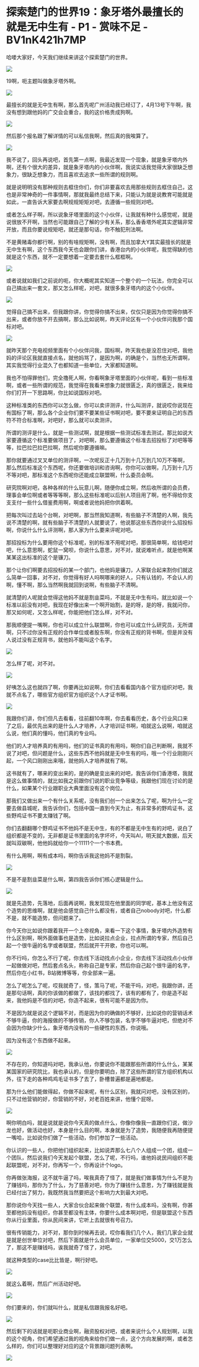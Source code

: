 # 探索楚门的世界19：象牙塔外最擅长的就是无中生有 - P1 - 赏味不足 - BV1nK421h7MP

哈喽大家好，今天我们继续来讲这个探索楚门的世界。

![](img/e68d99d723e423fafa9a29b7d570dcad_1.png)

19啊，呃主题叫做象牙塔外啊。

![](img/e68d99d723e423fafa9a29b7d570dcad_3.png)

最擅长的就是无中生有啊，那么首先呢广州活动我已经订了，4月13号下午啊，我没有想到跟他妈的广交会会重合，我的这价格贵成狗啊。



![](img/e68d99d723e423fafa9a29b7d570dcad_5.png)

然后那个报名跟了解详情的可以私信我啊，然后真的我唉算了。

![](img/e68d99d723e423fafa9a29b7d570dcad_7.png)

我不说了，回头再说吧，首先第一点啊，我最近发现一个现象，就是象牙塔内外啊，还有个很大的差异，就是象牙塔内的小伙伴啊，我说实话我觉得大家很缺乏想象力，很缺乏想象力，而且喜欢去追求一些所谓的规则啊。

就是说明明没有那种规则去框住你们，你们非要喜欢去用那些规则去框住自己，这也是非常神奇的一件事情啊，那就我最终总结下来，只能认为就是说教育可能就是如此，一直告诉大家要去啊规规矩矩对吧，去遵循一些规则对吧。

或者怎么样子啊，所以说象牙塔里面的这个小伙伴，让我就有种什么感觉呢，就是说很放不开啊，当然也可能跟自己了解的少有关系，那么香香塔外呢其实逻辑非常开放，而且你要说规矩吧，就还是那句话，你不触犯刑法啊。

不是黄赌毒你都行啊，别的有啥规矩啊，没有啊，而且加拿大Y其实最擅长的就是无中生有啊，这个东西我今天也会跟你们讲，香港台内的小伙伴呢，我觉得缺的也就是这个东西，就不一定要想着一定要去套什么框框啊。



![](img/e68d99d723e423fafa9a29b7d570dcad_9.png)

或者说就如我们之前说的呃，你大概呢其实知道一个整个的一个玩法，你完全可以自己搞出来一套文，那又怎么样呢，对吧，就很多象牙塔内的这个小伙伴。



![](img/e68d99d723e423fafa9a29b7d570dcad_11.png)

觉得自己搞不出来，但我跟你讲，你觉得你搞不出来，仅仅只是因为你觉得你搞不出来，或者你放不开去搞啊，那么比如说啊，昨天评论区有一个小伙伴问我那个国标对吧。



![](img/e68d99d723e423fafa9a29b7d570dcad_13.png)

就昨天那个充电视频里面有个小伙伴问我，国标啊，昨天我也是没忍住对吧，我他妈的评论区我就直接点名，就他妈骂了，是因为啊，的确是个，当然也无所谓啊，其实我觉得行业混久了也都知道一些单位，大家都知道啊。

我也不怕得罪他们，完全撸死人啊，你看啊象牙塔里面的小伙伴呢，看到一些标准啊，或者一些所谓的规范，我觉得在我看来想象力就很匮乏，真的很匮乏，我来给你们打开一下思路啊，你比如说国标对吧。

这种标准类的东西你可以怎么做，你可以卖评测评，什么叫测评，就说哎你说现在有国标了啊，那么各个企业你们要不要某些证书啊对吧，要不要来证明自己的东西符不符合标准啊，对吧好，那么就可以卖测评。

所谓的测评是什么，就是一些测试啊，就是根据一些测试标准去测试，那比如说大家要遵循这个标准要做项目了，对吧啊，那么要遵循这个标准去招投标了对吧等等等，拉巴拉巴拉巴拉啊，然后呢你要遵循嘛。

那你就要通过叉叉单位的测评啊，一次呢反正十几万到十几万到几10万不等啊，那么然后标准这个东西呢，你还要做培训和咨询啊，你你可以做啊，几万到十几万不等对吧，那标准这个东西呢你还能成立联盟啊，什么委员会啊。

研究院啊对吧，各种各样的什么玩意儿啊，随便你成立啊，然后收所谓的会员费，理事会单位啊或者等等等啊，那么这些标准呢以后别人项目用了啊，他不得给你支支支付一些什么借鉴费用啊，啊或者说他妈把你供着啊。

把每次叫过去站个台啊，对吧啊，那当然我知道啊，有些脑子不清楚的人啊，我先说不清楚的啊，就有些脑子不清楚的人就要说了，他说那这些东西你说什么招投标啊，你说什么什么评测啊，那人家为什么要来评呢对吧。

那招投标为什么要用你这个标准呢，别的标准不用呢对吧，那很简单啊，给钱吧对吧，什么意思啊，蛇鼠一窝呗，你说什么意思，对不对，就说难听点，就是他啊某某某这出标准的这个是镰刀。

那个让你们啊要去招投标的某一个部门，也他妈是镰刀，人家联合起来割你们就这么简单一回事，对不对，你觉得有好人吗啊哪来的好人，只有认钱的，不会认人的啊，懂不啊，那么当然啊我就回到说啊，有些脑子不清啊。

就清楚的人呢就会觉得这他妈不就是割韭菜吗，不就是无中生有吗，就比如说一个标准以前没有对吧，我现在好像出来一个啊开始割，是的呀，是的呀，我就问你，那又如何呢，又怎么样呢，你能把他们怎么样，对不对。

那我顺便提一嘴啊，你也可以成立什么联盟啊，你也可以成立什么研究员，无所谓啊，只不过你没有正规的合作单位或者股东啊，你没有正规的背书啊，但是并没有人说过没有正规背书，就他妈不能叫这个名字。



![](img/e68d99d723e423fafa9a29b7d570dcad_15.png)

怎么样了呢，对不对。

![](img/e68d99d723e423fafa9a29b7d570dcad_17.png)

好咦怎么这也就四了啊，你要再比如说啊，你们去看看国内各个官方组织对吧，我就不点名了，哪些官方组织官方组织这个人才证书啊。



![](img/e68d99d723e423fafa9a29b7d570dcad_19.png)

我跟你们讲，你们但凡去看看，往前翻10年啊，你去看看历史，各个行业风口来了之后，最优先出来的是什么人才培养，人才培训证书啊，咱就这么说啊，咱就这么说，他们真的懂吗，他们真的专业吗。

他们的人才培养真的有用吗，他们的证书真的有用吗，啊你们自己判断啊，我就不说了对吧，但问题是什么，这些东西不他妈就是无中生有的吗，哦一个行业刚刚兴起，一个风口刚刚出来哦，就他妈人才培养就有了啊。

这书就有了，哪来的变出来的，是的确是变出来的对吧，我告诉你们香港塔，我就是这么做事情的，就比如我之前跟你们说的职业竞争等级，我跟他们现在讨论的是什么，如果某个行业跟职业大典里面没有这个岗位。

那我们又做出来一个有什么关系呢，没有我们创一个出来怎么了呢，啊为什么一定要去做县城呢，我告诉你们，包括中国一直到今天为止，有非常多的野鸡证书，这些野鸡证书不要太赚钱了啊。

你们去翻翻哪个野鸡证书不他妈不是无中生，有的不都是无中生有的对吧，说白了组织都是不变的，无非都是证书里面的名字坏坏，今天叫AI，明天就大数据，后天就叫双碳啊，他他妈就给你一个11111个一个书本费。

有什么用啊，啊有成本吗，啊你告诉我这他妈不是割裂。

![](img/e68d99d723e423fafa9a29b7d570dcad_21.png)

不是不是割韭菜是什么啊，第四我告诉你们核心逻辑是什么。

![](img/e68d99d723e423fafa9a29b7d570dcad_23.png)

就是先造势，先落地，后面再说啊，我发现现在他里面的同学呢，基本上他没有这个造势的思维啊，就是他会感觉自己什么都没有，或者自己nobody对吧，什么都不是，就不能造势，但问题来了。

你今天你比如说你跟着我开一个上帝视角，来看一下这个事情，象牙塔内外造势有什么区别啊，啊外面做事也是造势，比如说拉点企业，拉点所谓的专家，然后自己起一个很牛逼的名字或者联盟，然后就开干开歌，你也可以啊。

你不行吗，你怎么不行了呢，你去线下活动找点小企业，你去线下活动找点小伙伴一起做做对吧，然后套点名头，称称自己是专家，然后你自己起个很牛逼的名字，然后你在小红书，B站微博等等，你全部来一遍。

怎么了呢怎么了呢，哎我就奇了，怪，策马了呢，不能干吗，对吧，我跟你讲，还是那句话啊，真的你该做的都做了，该找的都找了，该有的都有了，你是造不起来，我他妈是不信的对吧，你造不起来，很有可能不是因为你。

不是因为就是说这个逻辑不对，而是因为你的确做的不够好，比如说你的营销话术不够牛逼，你的海报做的不够传销，你人不够包装，名字不够牛逼对吧，但绝对不会因为你缺少什么，象牙塔内没有的一些硬性的东西，你说哦。

因为没有这个东西做不起来。

![](img/e68d99d723e423fafa9a29b7d570dcad_25.png)

不存在的，你知道吗对吧，我承认他，你要说你不能跟那些所谓的什么什么，某某某国家的研究院比，我也承认的，但是你要明白，除了这些所谓的官方组织机构以外，往下走的各种鸡鸡毛证书多了去了，卧槽普遍都是遍地都是。

那为什么他们能做得起，你做不起来呢，有什么区别，我就问对吧，没有区别的，只不过他营销的好，你营销的不好，对老百姓来讲，他懂个屁呀。



![](img/e68d99d723e423fafa9a29b7d570dcad_27.png)

啊你明白吗，就是说就是说你今天真的做点什么，你像你像我一直跟你们说，做沙龙也好，做活动也好，本身是什么目的啊，本身就是为了造势，我随便我再随便提一嘴哈，比如说你们做了一些活动，你们参加了一些活动。

你认识的一些人，你把他们组织起来，比如说弄那么七八个人组成一个团，组成一个团队，然后说我们今天发起个联盟，怎么了呢，不行吗，谁他妈说民间组织不能起联盟呢，对不对，你再写一个，你再设计个logo。

你再做张海报，这不就牛逼了吗，唉我真奇了怪了，就是我们做事情为什么不是为了赚钱吗，那你为了什么，为了慈善对吧，你为了赚钱什么意思，为了赚钱就是我已经付出了努力，我既然我当然要把这个影响力大到最大对吧。

那你说你今天找一些人，大家合伙合起来做个联盟，有什么成本吗，没有啊，你甚至都他妈没有组织，你甚至都没有主体，你要什么成本啊对吧，但是联盟这个东西你从行业里面，你从民间来讲，它听上去就很有号召力。

很有传销能力，对不对，那你到时候再去说，哎你看我们几个人，我们几家企业就是就是创世单位对吧，然后下面就是什么会员单位，一家单位交5000，交1万怎么了，那这不是赚钱吗，诶我就奇了怪了，对吧。

就这种类型的case比比皆是，啊行好吧。

![](img/e68d99d723e423fafa9a29b7d570dcad_29.png)

就这么着啊，然后广州活动好吧。

![](img/e68d99d723e423fafa9a29b7d570dcad_31.png)

你们要来的，你们就叫什么，就是私信跟我报名好吧。

![](img/e68d99d723e423fafa9a29b7d570dcad_33.png)

然后剩下的话就是呃职业商业啊，融资股权对吧，或者来说什么个人规划啊，以我的这个视角，你们希望通过我的视角来给你们做一点，这个方向发展的啊，或者怎么样的，你们可以整理好对应的这个背景跟问题列表啊。



![](img/e68d99d723e423fafa9a29b7d570dcad_35.png)